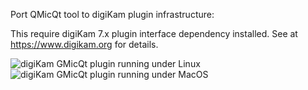 Port QMicQt tool to digiKam plugin infrastructure:

This require digiKam 7.x plugin interface dependency installed. See at https://www.digikam.org for details.

![digiKam GMicQt plugin running under Linux](https://i.imgur.com/8iji6Bo.png)
![digiKam GMicQt plugin running under MacOS](https://i.imgur.com/1BHAMUb.png)
